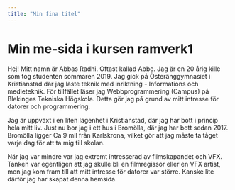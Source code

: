 ```yaml
---
title: "Min fina titel"
---
```

Min me-sida i kursen ramverk1
=========================
Hej! Mitt namn är Abbas Radhi. Oftast kallad Abbe. Jag är en 20 årig kille som tog studenten sommaren 2019. Jag gick på Österänggymnasiet i Kristianstad där jag läste teknik med inriktning - Informations och medieteknik. För tillfället läser jag Webbprogrammering (Campus) på Blekinges Tekniska Högskola. Detta gör jag på grund av mitt intresse för datorer och programmering.


Jag är uppväxt i en liten lägenhet i Kristianstad, där jag har bott i princip hela mitt liv. Just nu bor jag i ett hus i Bromölla, där jag har bott sedan 2017. Bromölla ligger Ca 9 mil från Karlskrona, vilket gör att jag måste ta tåget varje dag för att ta mig till skolan.


När jag var mindre var jag extremt intresserad av filmskapandet och VFX. Tanken var egentligen att jag skulle bli en filmregissör eller en VFX artist, men jag kom fram till att mitt intresse för datorer var större. Kanske lite därför jag har skapat denna hemsida.